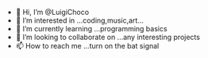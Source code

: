 - 👋 Hi, I’m @LuigiChoco
- 👀 I’m interested in ...coding,music,art...
- 🌱 I’m currently learning ...programming basics 
- 💞️ I’m looking to collaborate on ...any interesting projects
- 📫 How to reach me ...turn on the bat signal 

<!---
LuigiChoco/LuigiChoco is a ✨ special ✨ repository because its `README.md` (this file) appears on your GitHub profile.
You can click the Preview link to take a look at your changes.
--->
